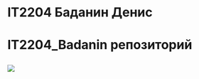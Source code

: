 <h1>IT2204 Баданин Денис<h1>
<body>
<p>IT2204_Badanin репозиторий<p>
<img src= ![{ACF75A76-A5F3-4933-A14D-45AD4B09DE62}](https://github.com/user-attachments/assets/3999ebea-c875-4ed2-8724-bc555e65b323)>
</body>
